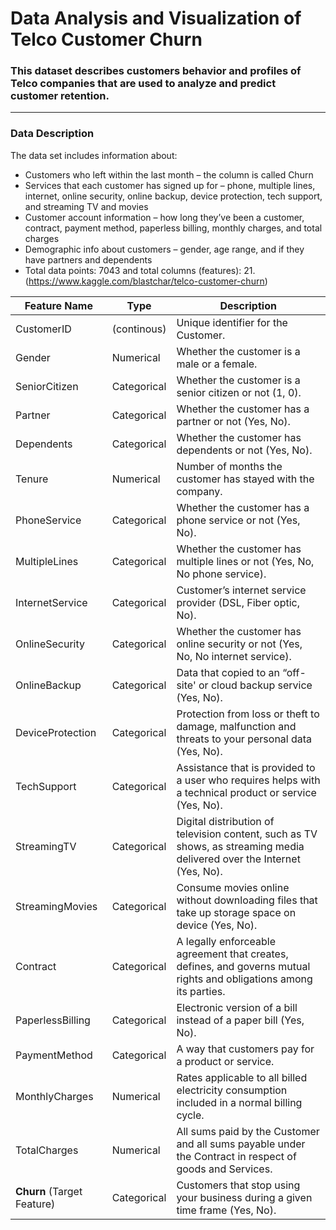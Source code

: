 # Data Analysis and Visualization of Telco Customer Churn

### This dataset describes customers behavior and profiles of Telco companies that are used to analyze and predict customer retention.
---

### **Data Description**
The data set includes information about:
- Customers who left within the last month – the column is called Churn
- Services that each customer has signed up for – phone, multiple lines, internet, online security, online backup, device protection, tech support, and streaming TV and movies
- Customer account information – how long they’ve been a customer, contract, payment method, paperless billing, monthly charges, and total charges
- Demographic info about customers – gender, age range, and if they have partners and dependents
- Total data points: 7043 and total columns (features): 21. (https://www.kaggle.com/blastchar/telco-customer-churn)


| Feature Name | Type | Description |
|----|----|----|
|CustomerID| (continous) |Unique identifier for the Customer.|
|Gender|Numerical| Whether the customer is a male or a female.|
|SeniorCitizen|Categorical| Whether the customer is a senior citizen or not (1, 0). |
|Partner|Categorical| Whether the customer has a partner or not (Yes, No).|
|Dependents|Categorical| Whether the customer has dependents or not (Yes, No).|
|Tenure| Numerical | Number of months the customer has stayed with the company.|
|PhoneService| Categorical | Whether the customer has a phone service or not (Yes, No).|
|MultipleLines| Categorical | Whether the customer has multiple lines or not (Yes, No, No phone service).|
|InternetService| Categorical| Customer’s internet service provider (DSL, Fiber optic, No).|
|OnlineSecurity| Categorical | Whether the customer has online security or not (Yes, No, No internet service).|
|OnlineBackup|Categorical| Data that copied to an “off-site' or cloud backup service (Yes, No). |
|DeviceProtection|Categorical| Protection from loss or theft to damage, malfunction and threats to your personal data (Yes, No). |
|TechSupport|Categorical| Assistance that is provided to a user who requires helps with a technical product or service (Yes, No). |
|StreamingTV|Categorical| Digital distribution of television content, such as TV shows, as streaming media delivered over the Internet (Yes, No). |
|StreamingMovies|Categorical| Consume movies online without downloading files that take up storage space on device (Yes, No). |
|Contract|Categorical| A legally enforceable agreement that creates, defines, and governs mutual rights and obligations among its parties. |
|PaperlessBilling|Categorical| Electronic version of a bill instead of a paper bill (Yes, No). |
|PaymentMethod|Categorical| A way that customers pay for a product or service. |
|MonthlyCharges|Numerical| Rates applicable to all billed electricity consumption included in a normal billing cycle. |
|TotalCharges|Numerical| All sums paid by the Customer and all sums payable under the Contract in respect of goods and Services. |
|**Churn** (Target Feature)| Categorical | Customers that stop using your business during a given time frame (Yes, No).|
